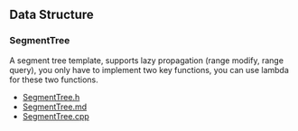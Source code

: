 ## Data Structure

### SegmentTree

A segment tree template, supports lazy propagation (range modify, range query), you only have to implement two key functions, you can use lambda for these two functions.

- [SegmentTree.h](headers/data_structure/SegmentTree.h)
- [SegmentTree.md](docs/data_structure/SegmentTree.md)
- [SegmentTree.cpp](tests/data_structure/SegmentTree.cpp)
